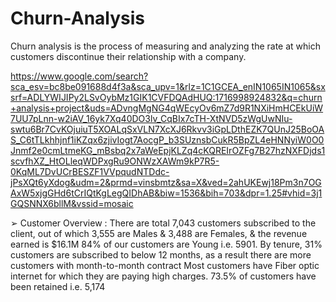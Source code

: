 # Churn-Analysis
Churn analysis is the process of measuring and analyzing the rate at which customers discontinue their relationship with a company. 

https://www.google.com/search?sca_esv=bc8be091688d4f3a&sca_upv=1&rlz=1C1GCEA_enIN1065IN1065&sxsrf=ADLYWIJIPy2LSvOybMz1GIK1CVFDQAdHUQ:1716998924832&q=churn+analysis+project&uds=ADvngMgNG4qWEcyOv6mZ7d9R1NXiHmHCEkUiW7UU7pLnn-w2iAV_16yk7Xq40DO3lv_CqBIx7cTH-XtNVD5zWgUwNIu-swtu6Br7CvKOjuiuT5XOALqSxVLN7XcXJ6Rkvv3iGpLDthEZK7QUnJ25BoOAS_C6tTLkhhjnf1iKZqx6zjivIogt7AocgP_b3SUznsbCukR5BpZL4eHNNyiW0O0Jnmf2e0cmLtmeKG_mBsbq2x7aWeEpjKLZq4cKQREIrOZFg7B27hzNXFDjds1scvfhXZ_HtOLleqWDPxgRu9ONWzXAWm9kP7R5-0KqML7DvUCrBESZF1VVpqudNTDdc-jPsXQt6yXdog&udm=2&prmd=vinsbmtz&sa=X&ved=2ahUKEwj18Pm3n7OGAxW5xjgGHd6tCrIQtKgLegQIDhAB&biw=1536&bih=703&dpr=1.25#vhid=3j1GQSNNX6bllM&vssid=mosaic

➢ Customer Overview :
There are total 7,043 customers subscribed to the client, out of which 3,555 are Males & 3,488 are Females, & the revenue earned is $16.1M
84% of our customers are Young i.e. 5901.
By tenure, 31% customers are subscribed to below 12 months, as a result there are more customers with month-to-month contract
Most customers have Fiber optic internet for which they are paying high charges.
73.5% of customers have been retained i.e. 5,174
